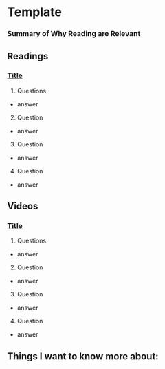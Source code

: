 # Template

### Summary of Why Reading are Relevant

## Readings
### [Title](HTML)
1. Questions
  - answer
2. Question
  - answer
3. Question
  - answer
4. Question
  - answer

## Videos
### [Title](HTML)
1. Questions
  - answer
2. Question
  - answer
3. Question
  - answer
4. Question
  - answer


## Things I want to know more about:
### 
